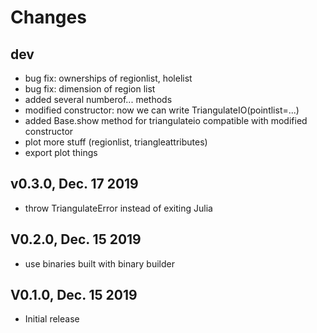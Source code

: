 # Changes
## dev
- bug fix: ownerships of regionlist, holelist
- bug fix: dimension of region list
- added several numberof... methods
- modified constructor: now we can write TriangulateIO(pointlist=...)
- added Base.show method for triangulateio compatible with modified constructor
- plot more stuff (regionlist, triangleattributes)
- export plot things
## v0.3.0, Dec. 17 2019
- throw TriangulateError instead of exiting Julia
## V0.2.0, Dec. 15 2019
- use binaries built with binary builder
## V0.1.0, Dec. 15 2019
- Initial release
